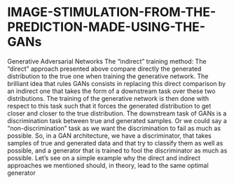 # IMAGE-STIMULATION-FROM-THE-PREDICTION-MADE-USING-THE-GANs
Generative Adversarial Networks
The “indirect” training method:
The “direct” approach presented above compare directly the generated distribution to the true one when training the generative network. The brilliant idea that rules GANs consists in replacing this direct comparison by an indirect one that takes the form of a downstream task over these two distributions. The training of the generative network is then done with respect to this task such that it forces the generated distribution to get closer and closer to the true distribution.
The downstream task of GANs is a discrimination task between true and generated samples. Or we could say a “non-discrimination” task as we want the discrimination to fail as much as possible. So, in a GAN architecture, we have a discriminator, that takes samples of true and generated data and that try to classify them as well as possible, and a generator that is trained to fool the discriminator as much as possible. Let’s see on a simple example why the direct and indirect approaches we mentioned should, in theory, lead to the same optimal generator
